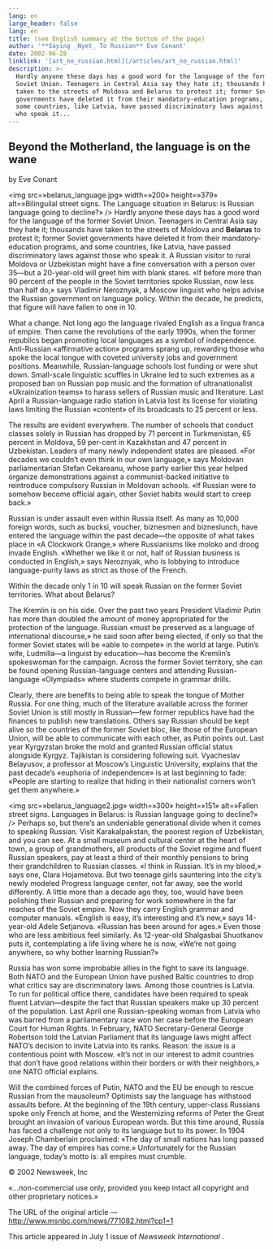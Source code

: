 ```yaml
---
lang: en
large_header: false
lang: en
title: (see English summary at the bottom of the page)
author: '**Saying _Nyet_ To Russian** Eve Conant'
date: 2002-06-28
linklink: '[art_no_russian.html](/articles/art_no_russian.html)'
description: >-
  Hardly anyone these days has a good word for the language of the former
  Soviet Union. Teenagers in Central Asia say they hate it; thousands have
  taken to the streets of Moldova and Belarus to protest it; former Soviet
  governments have deleted it from their mandatory-education programs, and
  some countries, like Latvia, have passed discriminatory laws against those
  who speak it... 
---
```


## Beyond the Motherland, the language is on the wane

by Eve Conant

<img src=»belarus_language.jpg» width=»200» height=»379» alt=»Bilinguilal street signs. The Language situation in Belarus: is Russian language going to decline?» /> Hardly anyone these days has a good word for the language of the former Soviet Union. Teenagers in Central Asia say they hate it; thousands have taken to the streets of Moldova and <strong>Belarus</strong> to protest it; former Soviet governments have deleted it from their mandatory-education programs, and some countries, like Latvia, have passed discriminatory laws against those who speak it. A Russian visitor to rural Moldova or Uzbekistan might have a fine conversation with a person over 35—but a 20-year-old will greet him with blank stares. «If before more than 90 percent of the people in the Soviet territories spoke Russian, now less than half do,» says Vladimir Neroznyak, a Moscow linguist who helps advise the Russian government on language policy. Within the decade, he predicts, that figure will have fallen to one in 10.

What a change. Not long ago the language rivaled English as a lingua franca of empire. Then came the revolutions of the early 1990s, when the former republics began promoting local languages as a symbol of independence. Anti-Russian «affirmative action» programs sprang up, rewarding those who spoke the local tongue with coveted university jobs and government positions. Meanwhile, Russian-language schools lost funding or were shut down. Small-scale linguistic scuffles in Ukraine led to such extremes as a proposed ban on Russian pop music and the formation of ultranationalist «Ukrainization teams» to harass sellers of Russian music and literature. Last April a Russian-language radio station in Latvia lost its license for violating laws limiting the Russian «content» of its broadcasts to 25 percent or less.

The results are evident everywhere. The number of schools that conduct classes solely in Russian has dropped by 71 percent in Turkmenistan, 65 percent in Moldova, 59 per-cent in Kazakhstan and 47 percent in Uzbekistan. Leaders of many newly independent states are pleased. «For decades we couldn’t even think in our own language,» says Moldovan parliamentarian Stefan Cekareanu, whose party earlier this year helped organize demonstrations against a communist-backed initiative to reintroduce compulsory Russian in Moldovan schools. «If Russian were to somehow become official again, other Soviet habits would start to creep back.»

Russian is under assault even within Russia itself. As many as 10,000 foreign words, such as bucksi, voucher, biznesmen and bizneslunch, have entered the language within the past decade—the opposite of what takes place in «A Clockwork Orange,» where Russianisms like moloko and droog invade English. «Whether we like it or not, half of Russian business is conducted in English,» says Neroznyak, who is lobbying to introduce language-purity laws as strict as those of the French.

Within the decade only 1 in 10 will speak Russian on the former Soviet territories. What about Belarus?

The Kremlin is on his side. Over the past two years President Vladimir Putin has more than doubled the amount of money appropriated for the protection of the language. Russian «must be preserved as a language of international discourse,» he said soon after being elected, if only so that the former Soviet states will be «able to compete» in the world at large. Putin’s wife, Ludmilla—a linguist by education—has become the Kremlin’s spokeswoman for the campaign. Across the former Soviet territory, she can be found opening Russian-language centers and attending Russian-language «Olympiads» where students compete in grammar drills.

Clearly, there are benefits to being able to speak the tongue of Mother Russia. For one thing, much of the literature available across the former Soviet Union is still mostly in Russian—few former republics have had the finances to publish new translations. Others say Russian should be kept alive so the countries of the former Soviet bloc, like those of the European Union, will be able to communicate with each other, as Putin points out. Last year Kyrgyzstan broke the mold and granted Russian official status alongside Kyrgyz. Tajikistan is considering following suit. Vyacheslav Belayusov, a professor at Moscow’s Linguistic University, explains that the past decade’s «euphoria of independence» is at last beginning to fade: «People are starting to realize that hiding in their nationalist corners won’t get them anywhere.»

<img src=»belarus_language2.jpg» width=»300» height=»151» alt=»Fallen street signs. Languages in Belarus: is Russian language going to decline?» /> Perhaps so, but there’s an undeniable generational divide when it comes to speaking Russian. Visit Karakalpakstan, the poorest region of Uzbekistan, and you can see. At a small museum and cultural center at the heart of town, a group of grandmothers, all products of the Soviet regime and fluent Russian speakers, pay at least a third of their monthly pensions to bring their grandchildren to Russian classes. «I think in Russian. It’s in my blood,» says one, Clara Hojametova. But two teenage girls sauntering into the city’s newly modeled Progress language center, not far away, see the world differently. A little more than a decade ago they, too, would have been polishing their Russian and preparing for work somewhere in the far reaches of the Soviet empire. Now they carry English grammar and computer manuals. «English is easy, it’s interesting and it’s new,» says 14-year-old Adele Setjanova. «Russian has been around for ages.» Even those who are less ambitious feel similarly. As 12-year-old Shalgasbai Shuotkanov puts it, contemplating a life living where he is now, «We’re not going anywhere, so why bother learning Russian?»

Russia has won some improbable allies in the fight to save its language. Both NATO and the European Union have pushed Baltic countries to drop what critics say are discriminatory laws. Among those countries is Latvia. To run for political office there, candidates have been required to speak fluent Latvian—despite the fact that Russian speakers make up 30 percent of the population. Last April one Russian-speaking woman from Latvia who was barred from a parliamentary race won her case before the European Court for Human Rights. In February, NATO Secretary-General George Robertson told the Latvian Parliament that its language laws might affect NATO’s decision to invite Latvia into its ranks. Reason: the issue is a contentious point with Moscow. «It’s not in our interest to admit countries that don’t have good relations within their borders or with their neighbors,» one NATO official explains.

Will the combined forces of Putin, NATO and the EU be enough to rescue Russian from the mausoleum? Optimists say the language has withstood assaults before. At the beginning of the 19th century, upper-class Russians spoke only French at home, and the Westernizing reforms of Peter the Great brought an invasion of various European words. But this time around, Russia has faced a challenge not only to its language but to its power. In 1904 Joseph Chamberlain proclaimed: «The day of small nations has long passed away. The day of empires has come.» Unfortunately for the Russian language, today’s motto is: all empires must crumble.

© 2002 Newsweek, Inc

«...non-commercial use only, provided you keep intact all copyright and other proprietary notices.»

The URL of the original article — http://www.msnbc.com/news/771082.html?cp1=1

This article appeared in July 1 issue of  *Newsweek International* .

